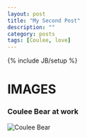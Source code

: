 ```yaml
---
layout: post
title: "My Second Post"
description: ""
category: posts
tags: [Coulee, love]
---
```

{% include JB/setup %}

# IMAGES

### Coulee Bear at work

![Coulee Bear](/IMG_0247.jpg "Coulee Bear")

